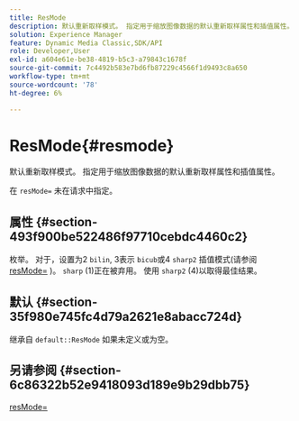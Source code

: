```yaml
---
title: ResMode
description: 默认重新取样模式。 指定用于缩放图像数据的默认重新取样属性和插值属性。
solution: Experience Manager
feature: Dynamic Media Classic,SDK/API
role: Developer,User
exl-id: a604e61e-be38-4819-b5c3-a79843c1678f
source-git-commit: 7c4492b583e7bd6fb87229c4566f1d9493c8a650
workflow-type: tm+mt
source-wordcount: '78'
ht-degree: 6%

---
```


# ResMode{#resmode}

默认重新取样模式。 指定用于缩放图像数据的默认重新取样属性和插值属性。

在 `resMode=` 未在请求中指定。

## 属性 {#section-493f900be522486f97710cebdc4460c2}

枚举。 对于，设置为2 `bilin`, 3表示 `bicub`或4 `sharp2` 插值模式(请参阅 [resMode=](/help/aem-is-ir-api/is-api/http-ref/image-serving-api-ref/c-http-protocol-reference/c-command-reference/r-is-http-resmode.md) )。 `sharp` (1)正在被弃用。 使用 `sharp2` (4)以取得最佳结果。

## 默认 {#section-35f980e745fc4d79a2621e8abacc724d}

继承自 `default::ResMode` 如果未定义或为空。

## 另请参阅 {#section-6c86322b52e9418093d189e9b29dbb75}

[resMode=](../../../../../is-api/image-catalog/image-serving-api-ref/c-image-catalog-reference/c-attributes-reference/r-is-cat-resmode.md#reference-609095ef568743a086f28d87c54dafa2)
